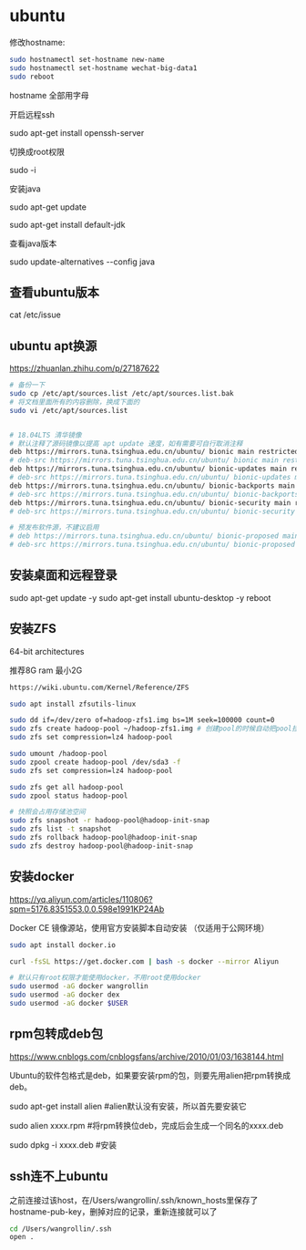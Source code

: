 # ubuntu

修改hostname: 

```bash
sudo hostnamectl set-hostname new-name
sudo hostnamectl set-hostname wechat-big-data1
sudo reboot
```

hostname 全部用字母



开启远程ssh

sudo apt-get install openssh-server



切换成root权限

sudo -i



安装java

sudo apt-get update

sudo apt-get install default-jdk



查看java版本

sudo update-alternatives --config java



## 查看ubuntu版本

cat /etc/issue



## ubuntu apt换源

https://zhuanlan.zhihu.com/p/27187622

```bash
# 备份一下
sudo cp /etc/apt/sources.list /etc/apt/sources.list.bak
# 将文档里面所有的内容删除，换成下面的
sudo vi /etc/apt/sources.list


# 18.04LTS 清华镜像
# 默认注释了源码镜像以提高 apt update 速度，如有需要可自行取消注释
deb https://mirrors.tuna.tsinghua.edu.cn/ubuntu/ bionic main restricted universe multiverse
# deb-src https://mirrors.tuna.tsinghua.edu.cn/ubuntu/ bionic main restricted universe multiverse
deb https://mirrors.tuna.tsinghua.edu.cn/ubuntu/ bionic-updates main restricted universe multiverse
# deb-src https://mirrors.tuna.tsinghua.edu.cn/ubuntu/ bionic-updates main restricted universe multiverse
deb https://mirrors.tuna.tsinghua.edu.cn/ubuntu/ bionic-backports main restricted universe multiverse
# deb-src https://mirrors.tuna.tsinghua.edu.cn/ubuntu/ bionic-backports main restricted universe multiverse
deb https://mirrors.tuna.tsinghua.edu.cn/ubuntu/ bionic-security main restricted universe multiverse
# deb-src https://mirrors.tuna.tsinghua.edu.cn/ubuntu/ bionic-security main restricted universe multiverse

# 预发布软件源，不建议启用
# deb https://mirrors.tuna.tsinghua.edu.cn/ubuntu/ bionic-proposed main restricted universe multiverse
# deb-src https://mirrors.tuna.tsinghua.edu.cn/ubuntu/ bionic-proposed main restricted universe multiverse
```


## 安装桌面和远程登录

sudo apt-get update -y
sudo apt-get install ubuntu-desktop -y
reboot


## 安装ZFS

64-bit architectures

推荐8G ram 最小2G

```bash
https://wiki.ubuntu.com/Kernel/Reference/ZFS

sudo apt install zfsutils-linux

sudo dd if=/dev/zero of=hadoop-zfs1.img bs=1M seek=100000 count=0
sudo zfs create hadoop-pool ~/hadoop-zfs1.img # 创建pool的时候自动把pool挂载到/目录
sudo zfs set compression=lz4 hadoop-pool

sudo umount /hadoop-pool
sudo zpool create hadoop-pool /dev/sda3 -f
sudo zfs set compression=lz4 hadoop-pool

sudo zfs get all hadoop-pool
sudo zpool status hadoop-pool

# 快照会占用存储池空间
sudo zfs snapshot -r hadoop-pool@hadoop-init-snap
sudo zfs list -t snapshot
sudo zfs rollback hadoop-pool@hadoop-init-snap
sudo zfs destroy hadoop-pool@hadoop-init-snap
```





## 安装docker

https://yq.aliyun.com/articles/110806?spm=5176.8351553.0.0.598e1991KP24Ab

Docker CE 镜像源站，使用官方安装脚本自动安装 （仅适用于公网环境）

```bash
sudo apt install docker.io

curl -fsSL https://get.docker.com | bash -s docker --mirror Aliyun

# 默认只有root权限才能使用docker，不用root使用docker
sudo usermod -aG docker wangrollin
sudo usermod -aG docker dex
sudo usermod -aG docker $USER
```




## rpm包转成deb包

https://www.cnblogs.com/cnblogsfans/archive/2010/01/03/1638144.html

Ubuntu的软件包格式是deb，如果要安装rpm的包，则要先用alien把rpm转换成deb。

sudo apt-get install alien #alien默认没有安装，所以首先要安装它

sudo alien xxxx.rpm #将rpm转换位deb，完成后会生成一个同名的xxxx.deb

sudo dpkg -i xxxx.deb #安装



## ssh连不上ubuntu

之前连接过该host，在/Users/wangrollin/.ssh/known_hosts里保存了hostname-pub-key，删掉对应的记录，重新连接就可以了

```bash
cd /Users/wangrollin/.ssh
open .
```





